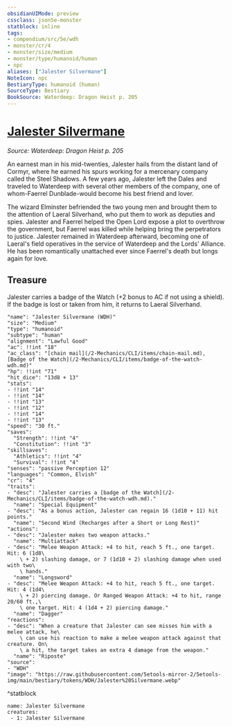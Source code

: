 ```yaml
---
obsidianUIMode: preview
cssclass: json5e-monster
statblock: inline
tags:
- compendium/src/5e/wdh
- monster/cr/4
- monster/size/medium
- monster/type/humanoid/human
- npc
aliases: ["Jalester Silvermane"]
NoteIcon: npc
BestiaryType: humanoid (human)
SourceType: Bestiary
BookSource: Waterdeep: Dragon Heist p. 205
---
```

# [Jalester Silvermane](2-Mechanics/CLI/bestiary/npc/jalester-silvermane-wdh.md)
*Source: Waterdeep: Dragon Heist p. 205*  

An earnest man in his mid-twenties, Jalester hails from the distant land of Cormyr, where he earned his spurs working for a mercenary company called the Steel Shadows. A few years ago, Jalester left the Dales and traveled to Waterdeep with several other members of the company, one of whom-Faerrel Dunblade-would become his best friend and lover.

The wizard Elminster befriended the two young men and brought them to the attention of Laeral Silverhand, who put them to work as deputies and spies. Jalester and Faerrel helped the Open Lord expose a plot to overthrow the government, but Faerrel was killed while helping bring the perpetrators to justice. Jalester remained in Waterdeep afterward, becoming one of Laeral's field operatives in the service of Waterdeep and the Lords' Alliance. He has been romantically unattached ever since Faerrel's death but longs again for love.

## Treasure

Jalester carries a badge of the Watch (+2 bonus to AC if not using a shield). If the badge is lost or taken from him, it returns to Laeral Silverhand.

```statblock
"name": "Jalester Silvermane (WDH)"
"size": "Medium"
"type": "humanoid"
"subtype": "human"
"alignment": "Lawful Good"
"ac": !!int "18"
"ac_class": "[chain mail](/2-Mechanics/CLI/items/chain-mail.md), [Badge of the Watch](/2-Mechanics/CLI/items/badge-of-the-watch-wdh.md)"
"hp": !!int "71"
"hit_dice": "13d8 + 13"
"stats":
- !!int "14"
- !!int "14"
- !!int "13"
- !!int "12"
- !!int "14"
- !!int "13"
"speed": "30 ft."
"saves":
  "Strength": !!int "4"
  "Constitution": !!int "3"
"skillsaves":
  "Athletics": !!int "4"
  "Survival": !!int "4"
"senses": "passive Perception 12"
"languages": "Common, Elvish"
"cr": "4"
"traits":
- "desc": "Jalester carries a [badge of the Watch](/2-Mechanics/CLI/items/badge-of-the-watch-wdh.md)."
  "name": "Special Equipment"
- "desc": "As a bonus action, Jalester can regain 16 (1d10 + 11) hit points."
  "name": "Second Wind (Recharges after a Short or Long Rest)"
"actions":
- "desc": "Jalester makes two weapon attacks."
  "name": "Multiattack"
- "desc": "Melee Weapon Attack: +4 to hit, reach 5 ft., one target. Hit: 6 (1d8\
    \ + 2) slashing damage, or 7 (1d10 + 2) slashing damage when used with two\
    \ hands."
  "name": "Longsword"
- "desc": "Melee Weapon Attack: +4 to hit, reach 5 ft., one target. Hit: 4 (1d4\
    \ + 2) piercing damage. Or Ranged Weapon Attack: +4 to hit, range 20/60 ft.,\
    \ one target. Hit: 4 (1d4 + 2) piercing damage."
  "name": "Dagger"
"reactions":
- "desc": "When a creature that Jalester can see misses him with a melee attack, he\
    \ can use his reaction to make a melee weapon attack against that creature. On\
    \ a hit, the target takes an extra 4 damage from the weapon."
  "name": "Riposte"
"source":
- "WDH"
"image": "https://raw.githubusercontent.com/5etools-mirror-2/5etools-img/main/bestiary/tokens/WDH/Jalester%20Silvermane.webp"
```
^statblock

```encounter-table
name: Jalester Silvermane
creatures:
 - 1: Jalester Silvermane
```